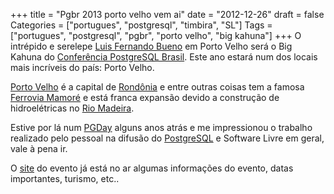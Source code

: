 +++
title = "Pgbr 2013 porto velho vem ai"
date = "2012-12-26"
draft = false
Categories = ["portugues", "postgresql", "timbira", "SL"]
Tags = ["portugues", "postgresql", "pgbr", "porto velho", "big kahuna"]
+++
O intrépido e serelepe [Luis Fernando Bueno](http://buscatextual.cnpq.br/buscatextual/visualizacv.do?id=C324321) em Porto Velho será o Big Kahuna do [Conferência PostgreSQL Brasil](http://pgbr.postgresql.org.br/). Este ano estará num dos locais mais incríveis do país: Porto Velho.

[Porto Velho](http://en.wikipedia.org/wiki/Porto_Velho) é a capital de [Rondônia](http://en.wikipedia.org/wiki/Rond%C3%B4nia) e entre outras coisas tem a famosa [Ferrovia Mamoré](http://pt.wikipedia.org/wiki/Estrada_de_Ferro_Madeira-Mamor%C3%A9) e está franca expansão devido a construção de hidroelétricas no [Rio Madeira](http://pt.wikipedia.org/wiki/Rio_Madeira).

Estive por lá num [PGDay](http://www.postgresql.org.br/eventos/pgday) alguns anos atrás e me impressionou o trabalho realizado pelo pessoal na difusão do [PostgreSQL](http://www.postgresql.org) e Software Livre em geral, vale à pena ir.

O [site](http://pgbr.postgresql.org.br/2013) do evento já está no ar algumas informações do evento, datas importantes, turismo, etc..
